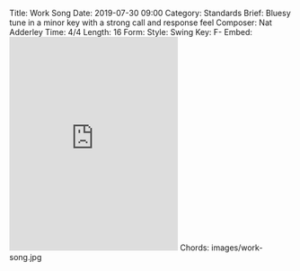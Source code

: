 Title: Work Song
Date: 2019-07-30 09:00
Category: Standards
Brief: Bluesy tune in a minor key with a strong call and response feel
Composer: Nat Adderley
Time: 4/4
Length: 16
Form:
Style: Swing
Key: F-
Embed: <iframe src="https://open.spotify.com/embed/user/thatdavidmiller/playlist/2GWaqA7FzgHIvppN6koqgP" width="300" height="380" frameborder="0" allowtransparency="true" allow="encrypted-media"></iframe>
Chords: images/work-song.jpg
